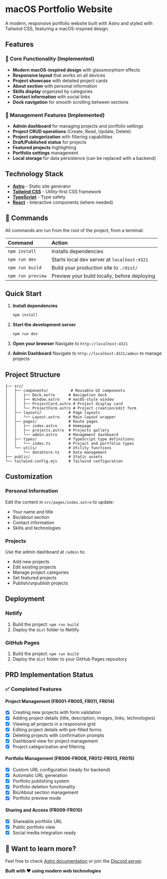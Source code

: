 # macOS Portfolio Website

A modern, responsive portfolio website built with Astro and styled with Tailwind CSS, featuring a macOS-inspired design.

## Features

### 🚀 Core Functionality (Implemented)
- **Modern macOS-inspired design** with glassmorphism effects
- **Responsive layout** that works on all devices
- **Project showcase** with detailed project cards
- **About section** with personal information
- **Skills display** organized by categories
- **Contact information** with social links
- **Dock navigation** for smooth scrolling between sections

### 🔧 Management Features (Implemented)
- **Admin dashboard** for managing projects and portfolio settings
- **Project CRUD operations** (Create, Read, Update, Delete)
- **Project categorization** with filtering capabilities
- **Draft/Published status** for projects
- **Featured projects** highlighting
- **Portfolio settings** management
- **Local storage** for data persistence (can be replaced with a backend)

## Technology Stack

- **[Astro](https://astro.build/)** - Static site generator
- **[Tailwind CSS](https://tailwindcss.com/)** - Utility-first CSS framework
- **[TypeScript](https://www.typescriptlang.org/)** - Type safety
- **[React](https://reactjs.org/)** - Interactive components (where needed)

## 🧞 Commands

All commands are run from the root of the project, from a terminal:

| Command                   | Action                                           |
| :------------------------ | :----------------------------------------------- |
| `npm install`             | Installs dependencies                            |
| `npm run dev`             | Starts local dev server at `localhost:4321`      |
| `npm run build`           | Build your production site to `./dist/`          |
| `npm run preview`         | Preview your build locally, before deploying     |

## Quick Start

1. **Install dependencies**
   ```bash
   npm install
   ```

2. **Start the development server**
   ```bash
   npm run dev
   ```

3. **Open your browser**
   Navigate to `http://localhost:4321`

4. **Admin Dashboard**
   Navigate to `http://localhost:4321/admin` to manage projects

## Project Structure

```
├── src/
│   ├── components/          # Reusable UI components
│   │   ├── Dock.astro      # Navigation dock
│   │   ├── Window.astro    # macOS-style window
│   │   ├── ProjectCard.astro # Project display card
│   │   └── ProjectForm.astro # Project creation/edit form
│   ├── layouts/            # Page layouts
│   │   └── Layout.astro    # Main layout wrapper
│   ├── pages/              # Route pages
│   │   ├── index.astro     # Homepage
│   │   ├── projects.astro  # Projects gallery
│   │   └── admin.astro     # Management dashboard
│   ├── types/              # TypeScript type definitions
│   │   └── index.ts        # Project and portfolio types
│   └── utils/              # Utility functions
│       └── dataStore.ts    # Data management
├── public/                 # Static assets
└── tailwind.config.mjs     # Tailwind configuration
```

## Customization

### Personal Information
Edit the content in `src/pages/index.astro` to update:
- Your name and title
- Bio/about section  
- Contact information
- Skills and technologies

### Projects
Use the admin dashboard at `/admin` to:
- Add new projects
- Edit existing projects
- Manage project categories
- Set featured projects
- Publish/unpublish projects

## Deployment

### Netlify
1. Build the project: `npm run build`
2. Deploy the `dist` folder to Netlify

### GitHub Pages  
1. Build the project: `npm run build`
2. Deploy the `dist` folder to your GitHub Pages repository

## PRD Implementation Status

### ✅ Completed Features

#### Project Management (FR001-FR005, FR011, FR014)
- [x] Creating new projects with form validation
- [x] Adding project details (title, description, images, links, technologies)
- [x] Viewing all projects in a responsive grid
- [x] Editing project details with pre-filled forms
- [x] Deleting projects with confirmation prompts
- [x] Dashboard view for project management
- [x] Project categorization and filtering

#### Portfolio Management (FR006-FR008, FR012-FR013, FR015)
- [x] Custom URL configuration (ready for backend)
- [x] Automatic URL generation
- [x] Portfolio publishing system
- [x] Portfolio deletion functionality
- [x] Bio/About section management
- [x] Portfolio preview mode

#### Sharing and Access (FR009-FR010)
- [x] Shareable portfolio URL
- [x] Public portfolio view
- [x] Social media integration ready

## 👀 Want to learn more?

Feel free to check [Astro documentation](https://docs.astro.build) or join the [Discord server](https://astro.build/chat).

**Built with ❤️ using modern web technologies**

